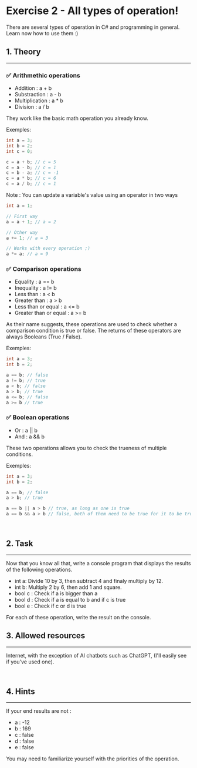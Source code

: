 # Exercise 2 - All types of operation!

There are several types of operation in C# and programming in general. Learn now how to use them :)

## 1. Theory
---

### ✅ Arithmethic operations

- Addition : a + b
- Substraction : a - b
- Multiplication : a * b
- Division : a / b

They work like the basic math operation you already know.

Exemples:

```csharp
int a = 3;
int b = 2;
int c = 0;

c = a + b; // c = 5
c = a - b; // c = 1
c = b - a; // c = -1
c = a * b; // c = 6
c = a / b; // c = 1
```

Note : You can update a variable's value using an operator in two ways

```csharp
int a = 1;

// First way
a = a + 1; // a = 2

// Other way
a += 1; // a = 3

// Works with every operation ;)
a *= a; // a = 9
```

### ✅ Comparison operations

- Equality : a == b
- Inequality : a != b
- Less than : a < b
- Greater than : a > b
- Less than or equal : a <= b
- Greater than or equal : a >= b

As their name suggests, these operations are used to check whether a comparison condition is true or false. The returns of these operators are always Booleans (True / False).

Exemples:

```csharp
int a = 3;
int b = 2;

a == b; // false
a != b; // true
a < b; // false
a > b; // true
a <= b; // false
a >= b // true
```

### ✅ Boolean operations

- Or : a || b
- And : a && b

These two operations allows you to check the trueness of multiple conditions.

Exemples:

```csharp
int a = 3;
int b = 2;

a == b; // false
a > b; // true

a == b || a > b // true, as long as one is true
a == b && a > b // false, both of them need to be true for it to be true
```

<br>

## 2. Task
---

Now that you know all that, write a console program that displays the results of the following operations.

- int a: Divide 10 by 3, then subtract 4 and finaly multiply by 12.
- int b: Multiply 2 by 6, then add 1 and square.
- bool c : Check if a is bigger than a
- bool d : Check if a is equal to b and if c is true
- bool e : Check if c or d is true

For each of these operation, write the result on the console.
<br>

## 3. Allowed resources
---

Internet, with the exception of AI chatbots such as ChatGPT, (I'll easily see if you've used one).

<br>

## 4. Hints
---

If your end results are not :
- a : -12
- b : 169
- c : false
- d : false
- e : false

You may need to familiarize yourself with the priorities of the operation.